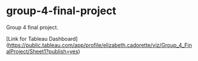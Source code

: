 # group-4-final-project
Group 4 final project. 



























[Link for Tableau Dashboard] (https://public.tableau.com/app/profile/elizabeth.cadorette/viz/Group_4_FinalProject/Sheet1?publish=yes)
